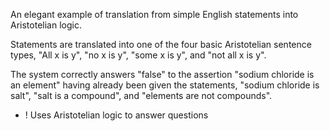 An elegant example of translation from simple English statements into Aristotelian logic.

Statements are translated into one of the four basic Aristotelian sentence types, "All x is y", "no x is y", "some x is y", and "not all x is y".

The system correctly answers "false" to the assertion "sodium chloride is an element" having already been given the statements, "sodium chloride is salt", "salt is a compound", and "elements are not compounds".

+ ! Uses Aristotelian logic to answer questions